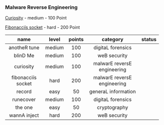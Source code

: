### Malware Reverse Engineering

[Curiosity](https://github.com/islamgab/final-ctf-egy-2019/tree/master/Curiosity) - medium - 100 Point

[Fibonacciís socket](https://github.com/islamgab/final-ctf-egy-2019/tree/master/Fibonacci%C3%ADs%20socket) - hard - 200 Point



| name | level | points | category | status |
|:-:|:-:|:-:|:-:|:-:|
| anotheR tune  | medium | 100 | digitaL forensics |
| blinD Me  | medium | 100 | weB security |
| curiosity  | medium | 100 | malwarE reversE engineering |
| fibonacciís socket  | hard | 200 | malwarE reversE engineering |
| record  | easy | 50 | generaL information |
| runecover  | medium | 100 | digitaL forensics |
| the one  | easy | 50 | cryptography |
| wannA inject  | hard | 200 | weB security |

